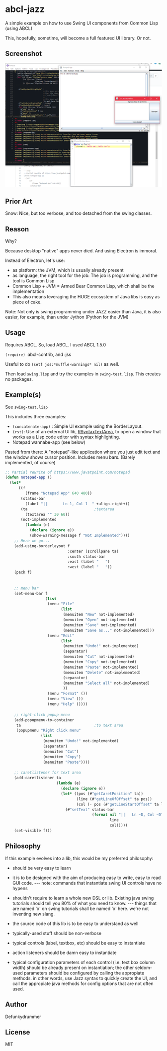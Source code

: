 # abcl-jazz

A simple example on how to use Swing UI components from Common Lisp (using ABCL)

This, hopefully, sometime, will become a full featured UI library. Or not.

## Screenshot

 ![](abcl-jazz-demo.png)

## Prior Art

Snow: Nice, but too verbose, and too detached from the swing classes.

## Reason

Why?

Because desktop "native" apps never died. And using Electron is immoral.

Instead of Electron, let's use:

 - as platform: the JVM, which is usually already present
 - as language, the right tool for the job: The job is programming, and the tool
   is Common Lisp
 - Common Lisp + JVM = Armed Bear Common Lisp, which shall be the implementation
 - This also means leveraging the HUGE ecosystem of Java libs is easy as piece of cake.

Note: Not only is swing programming under JAZZ easier than Java, it is also 
      easier, for example, than under Jython (Python for the JVM)

## Usage

Requires ABCL. So, load ABCL. I used ABCL 1.5.0

`(require)` :abcl-contrib, and :jss

Useful to do `(setf jss:*muffle-warnings* nil)` as well.

Then load `swing.lisp` and try the examples in `swing-test.lisp`. This creates no packages.

## Example(s)

See `swing-test.lisp`

This includes three examples:

- `(concatenate-app)` : Simple UI example using the BorderLayout.
- `(rst)`: Use of an external UI lib, [RSyntaxTextArea](http://bobbylight.github.io/RSyntaxTextArea/), to open a window that works as a Lisp code editor with syntax highlighting. 
- Notepad wannabe-app (see below)

Pasted from there: A "notepad"-like application where you just edit text and the window shows cursor position. Includes menu bars. (Barely implemented, of course)

```lisp
;; Partial rewrite of https://www.javatpoint.com/notepad
(defun notepad-app ()
  (let*
      ((f
         (frame "Notepad App" 640 480))
       (status-bar
         (label "||       Ln 1, Col 1  " +align-right+))
       (ta                              ;textarea
         (textarea "" 30 60))
       (not-implemented
         (lambda (e)
           (declare (ignore e))
           (show-warning-message f "Not Implemented"))))
    ;; Here we go...
    (add-using-borderlayout f
                            :center (scrollpane ta)
                            :south status-bar
                            :east (label "   ")
                            :west (label "   "))
    (pack f)
                                        

    ;; menu bar
    (set-menu-bar f 
                  (list 
                   (menu "File" 
                         (list 
                          (menuitem "New" not-implemented)
                          (menuitem "Open" not-implemented)
                          (menuitem "Save" not-implemented)
                          (menuitem "Save as..." not-implemented)))
                   (menu "Edit" 
                         (list 
                          (menuitem "Undo!" not-implemented)
                          (separator)
                          (menuitem "Cut" not-implemented)
                          (menuitem "Copy" not-implemented)
                          (menuitem "Paste" not-implemented)
                          (menuitem "Delete" not-implemented)
                          (separator)
                          (menuitem "Select all" not-implemented)
                          ))
                   (menu "Format" ())
                   (menu "View" ())
                   (menu "Help" ())))

    ;; right-click popup menu
    (add-popupmenu-to-container
     ta                                 ;to text area 
     (popupmenu "Right click menu" 
                (list
                 (menuitem "Undo!" not-implemented)
                 (separator)
                 (menuitem "Cut")
                 (menuitem "Copy")
                 (menuitem "Paste"))))

    ;; caretlistener for text area
    (add-caretlistener ta
                       (lambda (e)
                         (declare (ignore e))
                         (let* ((pos (#"getCaretPosition" ta))
                                (line (#"getLineOfOffset" ta pos))
                                (col (- pos (#"getLineStartOffset" ta line))))
                           (#"setText" status-bar
                                       (format nil "||   Ln ~D, Col ~D"
                                               line
                                               col)))))
    (set-visible f)))

``` 


## Philosophy

If this example evolves into a lib, this would be my preferred philosophy:

- should be very easy to learn
- it is to be designed with the aim of producing easy to write, easy to read
  GUI code.
 --- note: commands that instantiate swing  UI controls have no hypens

 - shouldn't require to learn a whole new DSL or lib. Existing java swing tutorials
    should tell you 80% of what you need to know.
 --- things that are named 'x' on swing tutorials shall be named 'x' here.
     we're not inventing new slang.
 - the source code of this lib is to be easy to understand as well
 - typically-used stuff should be non-verbose
 - typical controls (label, textbox, etc) should be easy to instantiate
 - action listeners should be damn easy to instantiate
 - typical configuration parameters of each control (i.e. text box column width)
   should be already present on instantiation; the other seldom-used
   parameters should be configured by calling the appropiate methods.
   in other words, use Jazz syntax to quickly create the UI,
   and call the appropiate java methods for config options that are not
   often used.


## Author

Defunkydrummer

## License

MIT
